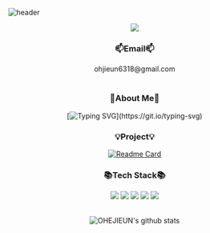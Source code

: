 ![header](https://capsule-render.vercel.app/api?section=header&type=waving&color=gradient&customColorList=30&text=OHE%20JIEUN%20&desc=BackEnd%20Developer&height=260&fontSize=80&descSize=20&fontColor=fff&fontAlign=50&descAlign=63&fontAlignY=40&descAlignY=58&animation=fadeIn)

<p align="center">
  <a href="https://hits.seeyoufarm.com"><img src="https://hits.seeyoufarm.com/api/count/incr/badge.svg?url=https%3A%2F%2Fgithub.com%2FOHEJIEUN&count_bg=%23696F64&title_bg=%2328DE94&icon=github.svg&icon_color=%23444744&title=hits&edge_flat=false"/></a>
</p>

<div align="center">
  <h3>📫Email📫</h3>
    ohjieun6318@gmail.com
</div>

<br>

<div align="center">
  <h3>📝️About Me📝️</h3>
  
  [![Typing SVG](https://readme-typing-svg.herokuapp.com?font=Kalam&duration=4000&pause=1500&color=292E36&center=true&vCenter=true&multiline=true&width=1000&height=120&lines=%F0%9F%91%8BHi!+there%2C+I'm+Jieun.;I'm+currently+learning+Web.;(using+JAVA%2C+Spring%F0%9F%8C%B1);%F0%9F%91%80+I'm+interested+in+All+of+Back-end+Development.)](https://git.io/typing-svg)
</div>

<div align="center">
  <h3>💡Project💡</h3>
  
  [![Readme Card](https://github-readme-stats.vercel.app/api/pin/?username=OHEJIEUN&repo=GDJ45_YOGIOTEUR&theme=moltack)](https://github.com/OHEJIEUN/GDJ45_YOGIOTEUR.git)
</div>


<div align="center">
  <h3>📚Tech Stack📚</h3>
    <img src="https://img.shields.io/badge/Java-blue?style=for-the-badge&logo=Java&logoColor=white"/>
    <img src="https://img.shields.io/badge/spring-6DB33F?style=for-the-badge&logo=spring&logoColor=white">
    <img src="https://img.shields.io/badge/oracle-F80000?style=for-the-badge&logo=oracle&logoColor=white"> 
    <img src="https://img.shields.io/badge/Javascript-ffb13b?style=for-the-badge&logo=javascript&logoColor=white"/>
    <img src="https://img.shields.io/badge/git-gray?style=for-the-badge&logo=git&logoColor=white">
</div>

<br>

<div align="center">

  ![OHEJIEUN's github stats](https://github-readme-stats.vercel.app/api?username=OHEJIEUN&theme=react&show_icons=true)
</div>
